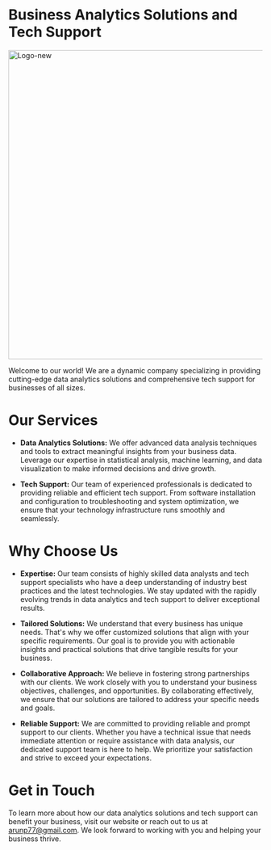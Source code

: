 # Business Analytics Solutions and Tech Support

<img width="612" alt="Logo-new" src="https://github.com/arunsinp/Coding-vision/assets/15100077/19d3d037-a697-4bbe-8176-4e5776af2c98">
        
Welcome to our world! We are a dynamic company specializing in providing cutting-edge data analytics solutions and comprehensive tech support for businesses of all sizes.
        
# Our Services

- **Data Analytics Solutions:** We offer advanced data analysis techniques and tools to extract meaningful insights from your business data. Leverage our expertise in statistical analysis, machine learning, and data visualization to make informed decisions and drive growth.
        
- **Tech Support:** Our team of experienced professionals is dedicated to providing reliable and efficient tech support. From software installation and configuration to troubleshooting and system optimization, we ensure that your technology infrastructure runs smoothly and seamlessly.

# Why Choose Us
        
- **Expertise:** Our team consists of highly skilled data analysts and tech support specialists who have a deep understanding of industry best practices and the latest technologies. We stay updated with the rapidly evolving trends in data analytics and tech support to deliver exceptional results.

- **Tailored Solutions:** We understand that every business has unique needs. That's why we offer customized solutions that align with your specific requirements. Our goal is to provide you with actionable insights and practical solutions that drive tangible results for your business.

- **Collaborative Approach:** We believe in fostering strong partnerships with our clients. We work closely with you to understand your business objectives, challenges, and opportunities. By collaborating effectively, we ensure that our solutions are tailored to address your specific needs and goals.

- **Reliable Support:** We are committed to providing reliable and prompt support to our clients. Whether you have a technical issue that needs immediate attention or require assistance with data analysis, our dedicated support team is here to help. We prioritize your satisfaction and strive to exceed your expectations.
  
 # Get in Touch
To learn more about how our data analytics solutions and tech support can benefit your business, visit our website or reach out to us at arunp77@gmail.com. We look forward to working with you and helping your business thrive.
    

